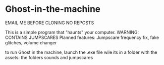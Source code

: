 # Ghost-in-the-machine

EMAIL ME BEFORE CLONING NO REPOSTS
 
This is a simple program that "haunts" your computer.
WARNING: CONTAINS JUMPSCARES
Planned features: Jumpscare frequency fix, fake glitches, volume changer

to run Ghost in the machine, launch the .exe file wile its in a folder with the assets: the folders sounds and jumpscares


